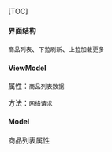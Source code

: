 



[TOC]



#### 界面结构

```商品列表```、```下拉刷新```、```上拉加载更多```



#### ViewModel

属性：```商品列表数据```

方法：```网络请求```



#### Model

商品列表属性